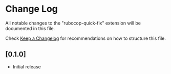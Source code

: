 # Change Log

All notable changes to the "rubocop-quick-fix" extension will be documented in this file.

Check [Keep a Changelog](http://keepachangelog.com/) for recommendations on how to structure this file.

## [0.1.0]

- Initial release
